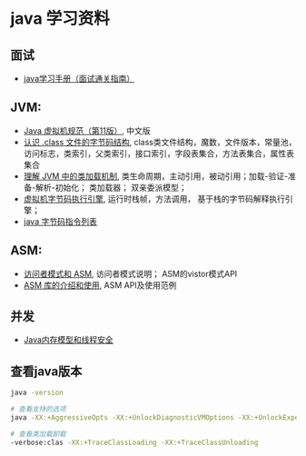 <!---
markmeta_author: wongoo
markmeta_date: 2019-01-16
markmeta_title: java 学习资料
markmeta_categories: 编程语言
markmeta_tags: java
-->

# java 学习资料

## 面试
- [java学习手册（面试通关指南）](https://github.com/Snailclimb/JavaGuide)

## JVM:
- [Java 虚拟机规范（第11版）](https://github.com/waylau/java-virtual-machine-specification), 中文版
- [认识 .class 文件的字节码结构](https://www.jianshu.com/p/e5062d62a3d1), class类文件结构，魔数，文件版本，常量池，访问标志，类索引，父类索引，接口索引，字段表集合，方法表集合，属性表集合
- [理解 JVM 中的类加载机制](https://www.jianshu.com/p/0cf9aa251921), 类生命周期，主动引用，被动引用；加载-验证-准备-解析-初始化； 类加载器； 双亲委派模型；
- [虚拟机字节码执行引擎](https://www.jianshu.com/p/58f876f2e8b8), 运行时栈帧，方法调用，
基于栈的字节码解释执行引擎；
- [java 字节码指令列表](https://en.wikipedia.org/wiki/Java_bytecode_instruction_listings)

## ASM:
- [访问者模式和 ASM](https://www.jianshu.com/p/e4b8cb0b3204), 访问者模式说明； ASM的vistor模式API
- [ASM 库的介绍和使用](https://www.jianshu.com/p/905be2a9a700), ASM API及使用范例

## 并发
- [Java内存模型和线程安全](http://www.importnew.com/21245.html)


## 查看java版本

```bash
java -version

# 查看支持的选项
java -XX:+AggressiveOpts -XX:+UnlockDiagnosticVMOptions -XX:+UnlockExperimentalVMOptions -XX:+PrintFlagsFinal -version

# 查看类加载卸载
-verbose:clas -XX:+TraceClassLoading -XX:+TraceClassUnloading
```